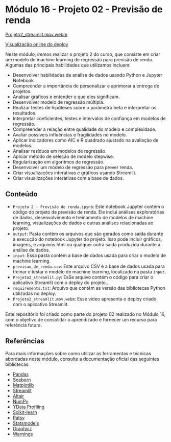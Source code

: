 # Módulo 16 - Projeto 02 - Previsão de renda
[Projeto2_streamlit.mov.webm](https://github.com/matheusparaujo1515/EBAC-Data-Science/assets/153859098/6137c734-0fd3-45ea-8e2c-a46c4bc7e31b)





[Visualização online do deploy](https://ebac-data-science-mod16.streamlit.app/)

Neste módulo, iremos realizar o projeto 2 do curso, que consiste em criar um modelo de machine learning de regressão para previsão de renda. Algumas das principais habilidades que utilizamos incluem:

- Desenvolver habilidades de análise de dados usando Python e Jupyter Notebook.
- Compreender a importância de personalizar e aprimorar a entrega de projetos.
- Analisar gráficos e entender o que eles significam.
- Desenvolver modelo de regressão múltipla.
- Realizar testes de hipóteses sobre o parâmetro beta e interpretar os resultados.
- Interpretar coeficientes, testes e intervalos de confiança em modelos de regressão.
- Compreender a relação entre qualidade do modelo e complexidade.
- Avaliar possíveis influências e fragilidades no modelo.
- Aplicar indicadores como AIC e R quadrado ajustado na avaliação de modelos.
- Analisar resíduos em modelos de regressão.
- Aplciar método de seleção de modelo stepwise.
- Regularização em algoritmos de regressão.
- Desenvolver um modelo de regressão para prever renda.
- Criar visualizações interativas e gráficos usando Streamlit.
- Criar visualizações interativas com a base de dados.

## Conteúdo

- `Projeto 2 - Previsão de renda.ipynb`: Este notebook Jupyter contém o código do projeto de previsão de renda. Ele inclui análises exploratórias de dados, desenvolvimento e treinamento de modelos de machine learning, visualizações de dados e outras análises relacionadas ao projeto.
- `output`: Pasta contém os arquivos que são gerados como saída durante a execução do notebook Jupyter do projeto. Isso pode incluir gráficos, imagens, e arquivos html ou qualquer outra saída produzida durante a análise de dados.
- `input`: Essa pasta contém a base de dados usada para criar o modelo de machine learning.
- `previsao_de_renda.csv`: Este arquivo CSV é a base de dados usada para treinar e testar o modelo de machine learning, localizado na pasta `input`.
- `Projeto2_streamlit.py`: EsSe arquivo contém o código para criar o aplicativo Streamlit com o deploy do projeto..
- `requirements.txt`: Arquivo que contém as versão das bibliotecas Python utilizadas no deploy.
- `Projeto2_streamlit.mov.webm`: Esse vídeo apresenta o deploy criado com o aplicativo Streamlit.


Este repositório foi criado como parte do projeto 02 realizado no Módulo 16, com o objetivo de consolidar o aprendizado e fornecer um recurso para referência futura.

## Referências

Para mais informações sobre como utilizar as ferramentas e técnicas abordadas neste módulo, consulte a documentação oficial das seguintes bibliotecas:

- [Pandas](https://pandas.pydata.org/docs/)
- [Seaborn](https://seaborn.pydata.org/)
- [Matplotlib](https://matplotlib.org/)
- [Streamlit](https://docs.streamlit.io/)
- [Altair](https://altair-viz.github.io/)
- [NumPy](https://numpy.org/doc/stable/)
- [YData Profiling](https://pandas-profiling.github.io/pandas-profiling/docs/master/rtd/pages/introduction.html)
- [Scikit-learn](https://scikit-learn.org/stable/)
- [Patsy](https://patsy.readthedocs.io/en/latest/)
- [Statsmodels](https://www.statsmodels.org/stable/index.html)
- [Graphviz](https://graphviz.readthedocs.io/en/stable/)
- [Warnings](https://docs.python.org/3/library/warnings.html)















